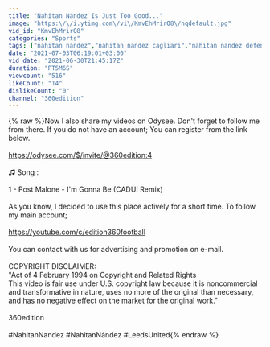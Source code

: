 ```yaml
---
title: "Nahitan Nández Is Just Too Good..."
image: "https:\/\/i.ytimg.com\/vi\/KmvEhMrirO8\/hqdefault.jpg"
vid_id: "KmvEhMrirO8"
categories: "Sports"
tags: ["nahitan nandez","nahitan nandez cagliari","nahitan nandez defensive skills"]
date: "2021-07-03T06:19:01+03:00"
vid_date: "2021-06-30T21:45:17Z"
duration: "PT5M6S"
viewcount: "516"
likeCount: "14"
dislikeCount: "0"
channel: "360edition"
---
```

{% raw %}Now I also share my videos on Odysee. Don't forget to follow me from there. If you do not have an account; You can register from the link below.<br /><br /><a rel="nofollow" target="blank" href="https://odysee.com/$/invite/@360edition:4">https://odysee.com/$/invite/@360edition:4</a><br /><br />♫ Song :<br /><br />1 - Post Malone - I'm Gonna Be (CADU! Remix)<br /><br />As you know, I decided to use this place actively for a short time. To follow my main account;<br /><br /><a rel="nofollow" target="blank" href="https://youtube.com/c/edition360football">https://youtube.com/c/edition360football</a><br /><br />You can contact with us for advertising and promotion on e-mail.<br /><br />COPYRIGHT DISCLAIMER:<br />&quot;Act of 4 February 1994 on Copyright and Related Rights<br />This video is fair use under U.S. copyright law because it is noncommercial and transformative in nature, uses no more of the original than necessary, and has no negative effect on the market for the original work.&quot;<br /><br />360edition<br /><br />#NahitanNandez #NahitanNández #LeedsUnited{% endraw %}
